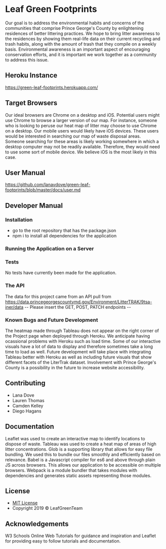 

# Leaf Green Footprints
<p>Our goal is to address the environmental habits and concerns of the communities that comprise Prince George's County by enlightening residences of better littering practices. We hope to bring litter awareness to the residences by showing them real-life data on their current recycling and trash habits, along with the amount of trash that they compile on a weekly basis. Environmental awareness is an important aspect of encouraging conservation efforts, and it is important we work together as a community to address this issue.</p>

## Heroku Instance
<https://green-leaf-footprints.herokuapp.com/>

## Target Browsers
<p> Our ideal browsers are Chrome on a desktop and iOS. Potential users might use Chrome to browse a larger version of our map. For instance, someone who is looking to peruse our heat map of litter may choose to use Chrome on a desktop. Our mobile users would likely have iOS devices. These users would be interested in searching our map of waste disposal areas. Someone searching for these areas is likely working somewhere in which a desktop computer may not be readily available. Therefore, they would need to use some sort of mobile device. We believe iOS is the most likely in this case. </p>

## User Manual
<https://github.com/lanavdove/green-leaf-footprints/blob/master/docs/user.md>

## Developer Manual

### Installation
* go to the root repository that has the package.json
* npm i to install all dependencies for the application

### Running the Application on a Server
### Tests
No tests have currently been made for the application.
### The API
The data for this project came from an API pull from https://data.princegeorgescountymd.gov/Environment/LitterTRAK/9tsa-iner/data
-- Please insert the GET, POST, PATCH endpoints --

### Known Bugs and Future Development
The heatmap made through Tableau does not appear on the right corner of the Project page when deployed through Heroku. We anticipate having ocassional problems with Heroku such as load time. Some of our interactive visuals have a lot of data to display and therefore sometimes take a long time to load as well. Future development will take place with integrating Tableau better with Heroku as well as including future visuals that show different facets of the LiterTrak dataset. Involvement with Prince George's County is a possibility in the future to increase website accessibility.

## Contributing
* Lana Dove
* Lauren Thomas 
* Camden Kelley
* Diego Hagans

## Documentation
Leaflet was used to create an interactive map to identify locations to dispose of waste.
Tableau was used to create a heat map of areas of high litter concentrations.
Glob is a supporting library that allows for easy file bundling. We used this to bundle our files smoothly and efficiently based on relevance.
Babel is a Javascript compiler for es6 and above through plain JS across browsers. This allows our application to be accessible on multiple browsers.
Webpack is a module bundler that takes modules with dependencies and generates static assets representing those modules.

## License
* <a href="https://opensource.org/licenses/mit-license.php"> MIT License </a>
* Copyright 2019 © LeafGreenTeam

## Acknowledgements
W3 Schools Online Web Tutorials for guidance and inspiration and Leaflet for providing easy to follow tutorials and documentation.
